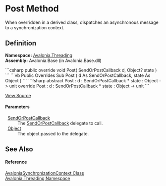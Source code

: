 # Post Method


When overridden in a derived class, dispatches an asynchronous message to a synchronization context.



## Definition
**Namespace:** <a href="N_Avalonia_Threading">Avalonia.Threading</a>  
**Assembly:** Avalonia.Base (in Avalonia.Base.dll)

<Tabs groupId="api-code-preview">
<TabItem value="csharp" label="C#">
```csharp
public override void Post(
	SendOrPostCallback d,
	Object? state
)
```
</TabItem>
<TabItem value="vb" label="VB">
```vb
Public Overrides Sub Post ( 
	d As SendOrPostCallback,
	state As Object
)
```
</TabItem>
<TabItem value="fsharp" label="F#">
```fsharp
abstract Post : 
        d : SendOrPostCallback * 
        state : Object -> unit 
override Post : 
        d : SendOrPostCallback * 
        state : Object -> unit 
```
</TabItem>
</Tabs>



<a href="https://github.com/AvaloniaUI/Avalonia/tree/master/src/Avalonia.Base/Threading/AvaloniaSynchronizationContext.cs#L64" title="View the source code">View Source</a>



#### Parameters
<dl><dt>  <a href="https://learn.microsoft.com/dotnet/api/system.threading.sendorpostcallback" target="_blank" rel="noopener noreferrer">SendOrPostCallback</a></dt><dd>The <a href="https://learn.microsoft.com/dotnet/api/system.threading.sendorpostcallback" target="_blank" rel="noopener noreferrer">SendOrPostCallback</a> delegate to call.</dd><dt>  <a href="https://learn.microsoft.com/dotnet/api/system.object" target="_blank" rel="noopener noreferrer">Object</a></dt><dd>The object passed to the delegate.</dd></dl>

## See Also


#### Reference
<a href="T_Avalonia_Threading_AvaloniaSynchronizationContext">AvaloniaSynchronizationContext Class</a>  
<a href="N_Avalonia_Threading">Avalonia.Threading Namespace</a>  

